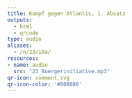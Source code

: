 ```yaml
---
title: Kampf gegen Atlantis, 1. Absatz
outputs:
  - html
  - qrcode
type: audio
aliases:
  - /n/23/10a/
resources:
- name: audio
  src: "23_Buergerinitiative.mp3"
qr-icon: comment.svg
qr-icon-color: '#808080'
---
```

